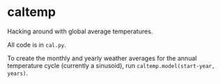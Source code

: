 # caltemp
Hacking around with global average temperatures.

All code is in `cal.py`.

To create the monthly and yearly weather averages for the annual temperature cycle (currently a sinusoid), run `caltemp.model(start-year, years)`.


